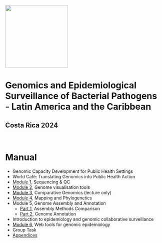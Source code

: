 <img src="https://coursesandconferences.wellcomeconnectingscience.org/wp-content/themes/wcc_courses_and_conferences/dist/assets/svg/logo.svg" width="200" height="200">

# Genomics and Epidemiological Surveillance of Bacterial Pathogens - Latin America and the Caribbean
## Costa Rica 2024

<br>

# Manual

- Genomic Capacity Development for Public Health Settings 
- World Café: Translating Genomics into Public Health Action
- [Module 1](https://github.com/WCSCourses/GenEpiLAC2024/blob/main/Manuals/Sequencing&QC/Sequencing&QC.md), Sequencing & QC 
- [Module 2](https://github.com/WCSCourses/GenEpiLAC2024/blob/main/Manuals/Genome_visualisation_tools/Genome_visualisation_tools.md), Genome visualisation tools
- [Module 3](https://github.com/WCSCourses/GenEpiLAC2024/blob/main/Manuals/Comparative_genomics_module/Comparative_genomics.md), Comparative Genomics (lecture only)
- [Module 4](https://github.com/WCSCourses/GenEpiLAC2024/blob/main/Manuals/Mapping_and_Phylogenetics/Mapping+Phylo.md), Mapping and Phylogenetics
- Module 5, Genome Assembly and Annotation
  - [Part 1](https://github.com/WCSCourses/GenEpiLAC2024/blob/main/Manuals/Assembly_method_comparison/Assembly_method_comparison.md), Assembly Methods Comparison
  - [Part 2](https://github.com/WCSCourses/GenEpiLAC2024/blob/main/Manuals/Genome_Assembly_Annotation/Genome_Assembly_Annotation.md), Genome Annotation
- Introduction to epidemiology and genomic collaborative surveillance 
- [Module 6](https://github.com/WCSCourses/GenEpiLAC2024/blob/main/Manuals/Web_tools_for_genomic_epidemiology/manual.md), Web tools for genomic epidemiology
- Group Task
- [Appendices](https://github.com/WCSCourses/GenEpiLAC2024/blob/main/Manuals/Genome_visualisation_tools/Appendix_Artemis_2024.pdf)
